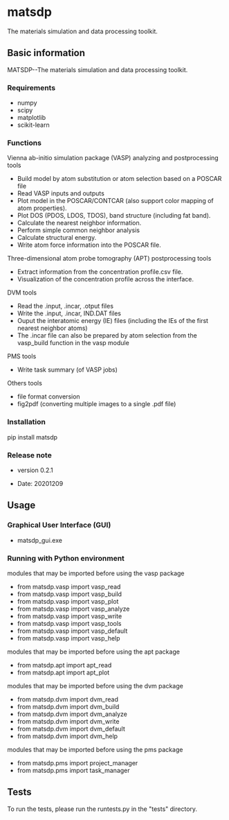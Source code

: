 
# matsdp

The materials simulation and data processing toolkit.

## Basic information

MATSDP--The materials simulation and data processing toolkit.

### Requirements

- numpy
- scipy
- matplotlib
- scikit-learn

### Functions

Vienna ab-initio simulation package (VASP) analyzing and postprocessing tools 

 * Build model by atom substitution or atom selection based on a POSCAR file
 * Read VASP inputs and outputs
 * Plot model in the POSCAR/CONTCAR (also support color mapping of atom properties).
 * Plot DOS (PDOS, LDOS, TDOS), band structure (including fat band).
 * Calculate the nearest neighbor information.
 * Perform simple common neighbor analysis
 * Calculate structural energy.
 * Write atom force information into the POSCAR file.

Three-dimensional atom probe tomography (APT) postprocessing tools

 * Extract information from the concentration profile.csv file.
 * Visualization of the concentration profile across the interface.
 
DVM tools

 * Read the .input, .incar, .otput files
 * Write the .input, .incar, IND.DAT files
 * Ouput the interatomic energy (IE) files (including the IEs of the first nearest neighbor atoms)
 * The .incar file can also be prepared by atom selection from the vasp_build function in the vasp module 

PMS tools

 * Write task summary (of VASP jobs)

Others tools

 * file format conversion
 * fig2pdf (converting multiple images to a single .pdf file)

### Installation

pip install matsdp

### Release note

- version 0.2.1

 * Date: 20201209

## Usage

### Graphical User Interface (GUI)

- matsdp_gui.exe

### Running with Python environment

modules that may be imported before using the vasp package

 * from matsdp.vasp import vasp_read
 * from matsdp.vasp import vasp_build
 * from matsdp.vasp import vasp_plot
 * from matsdp.vasp import vasp_analyze
 * from matsdp.vasp import vasp_write
 * from matsdp.vasp import vasp_tools
 * from matsdp.vasp import vasp_default
 * from matsdp.vasp import vasp_help
 
modules that may be imported before using the apt package

 * from matsdp.apt import apt_read
 * from matsdp.apt import apt_plot
 
modules that may be imported before using the dvm package

 * from matsdp.dvm import dvm_read
 * from matsdp.dvm import dvm_build
 * from matsdp.dvm import dvm_analyze
 * from matsdp.dvm import dvm_write
 * from matsdp.dvm import dvm_default
 * from matsdp.dvm import dvm_help
 
modules that may be imported before using the pms package

 * from matsdp.pms import project_manager
 * from matsdp.pms import task_manager

## Tests

To run the tests, please run the runtests.py in the "tests" directory.
